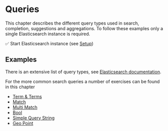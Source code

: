 # Queries

This chapter describes the different query types used in search, completion, suggestions and aggregations. To follow these examples only a single Elasticsearch instance is required.

✅ Start Elasticsearch instance (see [Setup](./../introduction/setup.md))

## Examples

There is an extensive list of query types, see [Elasticsearch documentation](https://www.elastic.co/guide/en/elasticsearch/reference/current/query-dsl.html).

For the more common search queries a number of exercises can be found in this chapter

* [Term & Terms](./term.md)
* [Match](./match.md)
* [Multi Match](./multi_match.md)
* [Bool](./bool.md)
* [Simple Query String](./query_string.md)
* [Geo Point](./geo_point.md)
